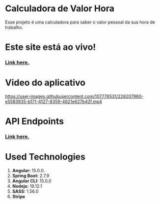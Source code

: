 # Calculadora de Valor Hora

Esse projeto é uma calculadora para saber o valor pessoal da sua hora de trabalho.

# Este site está ao vivo!

### [Link here.](https://taxes-calculator.herokuapp.com/)

# Video do aplicativo

https://user-images.githubusercontent.com/107776531/226207960-e5583935-b171-4127-8359-4621e627b42f.mp4

# API Endpoints

### [Link here.](https://taxes-calculator.herokuapp.com/swagger-ui/index.html)

# Used Technologies

1. **Angular:** 15.0.0.
1. **Spring Boot:** 2.7.9
1. **Angular CLI:** 15.0.0
1. **Nodejs:** 18.12.1
1. **SASS:** 1.56.0
1. **Stripe**
